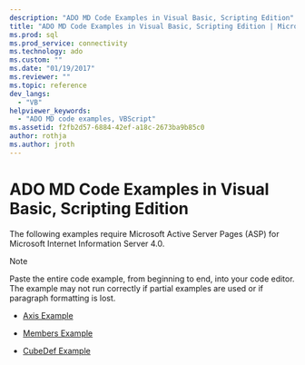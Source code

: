 ```yaml
---
description: "ADO MD Code Examples in Visual Basic, Scripting Edition"
title: "ADO MD Code Examples in Visual Basic, Scripting Edition | Microsoft Docs"
ms.prod: sql
ms.prod_service: connectivity
ms.technology: ado
ms.custom: ""
ms.date: "01/19/2017"
ms.reviewer: ""
ms.topic: reference
dev_langs: 
  - "VB"
helpviewer_keywords: 
  - "ADO MD code examples, VBScript"
ms.assetid: f2fb2d57-6884-42ef-a18c-2673ba9b85c0
author: rothja
ms.author: jroth
---
```

# ADO MD Code Examples in Visual Basic, Scripting Edition
The following examples require Microsoft Active Server Pages (ASP) for Microsoft Internet Information Server 4.0.  
  
> [!NOTE]
>  Paste the entire code example, from beginning to end, into your code editor. The example may not run correctly if partial examples are used or if paragraph formatting is lost.  
  
-   [Axis Example](./axis-example-vbscript.md)  
  
-   [Members Example](./members-example-vbscript.md)  
  
-   [CubeDef Example](./cubedef-example-vbscript.md)